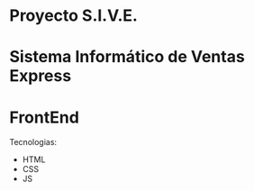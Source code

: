 # Proyecto S.I.V.E.
Sistema Informático de Ventas Express
===
FrontEnd
===
Tecnologias:
  * HTML
  * CSS
  * JS
  